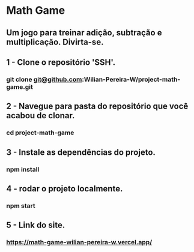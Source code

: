 # Math Game

## Um jogo para treinar adição, subtração e multiplicação. Divirta-se.

## 1 - Clone o repositório 'SSH'.

###  git clone git@github.com:Wilian-Pereira-W/project-math-game.git

## 2 - Navegue para pasta do repositório que você acabou de clonar.

###   cd project-math-game

## 3 - Instale as dependências do projeto.

###  npm install

## 4 - rodar o projeto localmente.

### npm start

## 5 - Link do site.

###  https://math-game-wilian-pereira-w.vercel.app/
